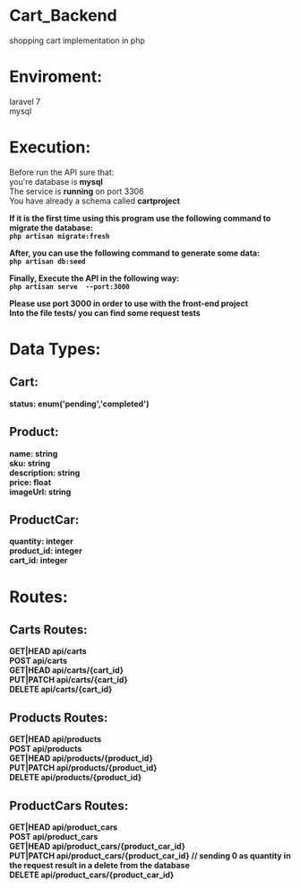 # Cart_Backend
shopping cart implementation in php

# Enviroment:
laravel 7<br>
mysql <br>

# Execution:
Before run the API sure that: <br>
you're database is <b>mysql</b> <br>
The service is <b>running</b> on port 3306 <br>
You have already a schema called <b>cartproject<b> <br>

If it is the first time using this program use the following command to migrate the database: <br>
`php artisan migrate:fresh` <br>

After, you can use the following command to generate some data: <br>
`php artisan db:seed`<br>

Finally, Execute the API in the following way:<br>
`php artisan serve  --port:3000`<br>

Please use port <b>3000</b> in order to use with the front-end project <br>
Into the file tests/ you can find some request tests

# Data Types:
## Cart:
status: enum('pending','completed')

## Product:
name: string<br>
sku: string<br>
description: string<br>
price: float<br>
imageUrl: string<br>

## ProductCar:
quantity: integer<br>
product_id: integer<br>
cart_id:  integer<br>

# Routes:
## Carts Routes:

GET|HEAD   api/carts <br>
POST       api/carts <br>
GET|HEAD   api/carts/{cart_id} <br>
PUT|PATCH  api/carts/{cart_id} <br>
DELETE     api/carts/{cart_id} <br>

## Products Routes:

GET|HEAD   api/products <br>
POST       api/products <br>
GET|HEAD   api/products/{product_id} <br>
PUT|PATCH  api/products/{product_id} <br> 
DELETE     api/products/{product_id} <br>

## ProductCars Routes:

GET|HEAD   api/product_cars <br>
POST       api/product_cars <br>
GET|HEAD   api/product_cars/{product_car_id} <br>
PUT|PATCH  api/product_cars/{product_car_id} // sending 0 as quantity in the request result in a delete from the database <br> 
DELETE     api/product_cars/{product_car_id} <br>
